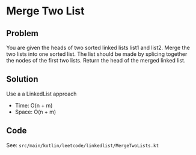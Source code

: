 # Merge Two List

## Problem
You are given the heads of two sorted linked lists list1 and list2.
Merge the two lists into one sorted list. The list should be made by splicing together the nodes of the first two lists.
Return the head of the merged linked list.

## Solution
Use a a LinkedList approach

- Time: O(n + m)
- Space: O(n + m)

## Code
See: `src/main/kotlin/leetcode/linkedlist/MergeTwoLists.kt`
